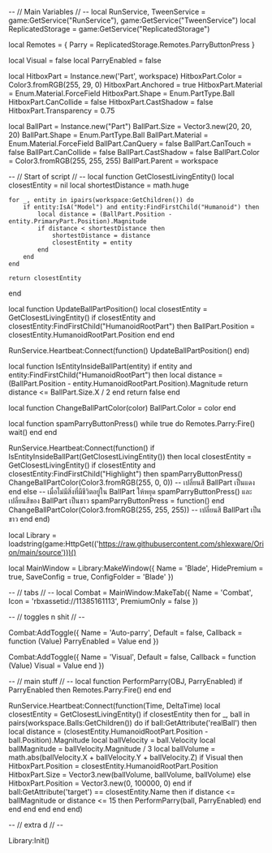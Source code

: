 -- // Main Variables // --
local RunService, TweenService = game:GetService("RunService"), game:GetService("TweenService")
local ReplicatedStorage = game:GetService("ReplicatedStorage")

local Remotes = {
    Parry = ReplicatedStorage.Remotes.ParryButtonPress
}

local Visual = false
local ParryEnabled = false

local HitboxPart = Instance.new('Part', workspace)
HitboxPart.Color = Color3.fromRGB(255, 29, 0)
HitboxPart.Anchored = true
HitboxPart.Material = Enum.Material.ForceField
HitboxPart.Shape = Enum.PartType.Ball
HitboxPart.CanCollide = false
HitboxPart.CastShadow = false
HitboxPart.Transparency = 0.75

local BallPart = Instance.new("Part")
BallPart.Size = Vector3.new(20, 20, 20)
BallPart.Shape = Enum.PartType.Ball
BallPart.Material = Enum.Material.ForceField
BallPart.CanQuery = false
BallPart.CanTouch = false
BallPart.CanCollide = false
BallPart.CastShadow = false
BallPart.Color = Color3.fromRGB(255, 255, 255)
BallPart.Parent = workspace

-- // Start of script // --
local function GetClosestLivingEntity()
    local closestEntity = nil
    local shortestDistance = math.huge

    for _, entity in ipairs(workspace:GetChildren()) do
        if entity:IsA("Model") and entity:FindFirstChild("Humanoid") then
            local distance = (BallPart.Position - entity.PrimaryPart.Position).Magnitude
            if distance < shortestDistance then
                shortestDistance = distance
                closestEntity = entity
            end
        end
    end

    return closestEntity
end

local function UpdateBallPartPosition()
    local closestEntity = GetClosestLivingEntity()
    if closestEntity and closestEntity:FindFirstChild("HumanoidRootPart") then
        BallPart.Position = closestEntity.HumanoidRootPart.Position
    end
end

RunService.Heartbeat:Connect(function()
    UpdateBallPartPosition()
end)

local function IsEntityInsideBallPart(entity)
    if entity and entity:FindFirstChild("HumanoidRootPart") then
        local distance = (BallPart.Position - entity.HumanoidRootPart.Position).Magnitude
        return distance <= BallPart.Size.X / 2
    end
    return false
end

local function ChangeBallPartColor(color)
    BallPart.Color = color
end

local function spamParryButtonPress()
    while true do
        Remotes.Parry:Fire()
        wait() 
    end
end

RunService.Heartbeat:Connect(function()
    if IsEntityInsideBallPart(GetClosestLivingEntity()) then
        local closestEntity = GetClosestLivingEntity()
        if closestEntity and closestEntity:FindFirstChild("Highlight") then
            spamParryButtonPress()
            ChangeBallPartColor(Color3.fromRGB(255, 0, 0)) -- เปลี่ยนสี BallPart เป็นแดง
        end
    else
        -- เมื่อไม่มีสิ่งที่มีชีวิตอยู่ใน BallPart ให้หยุด spamParryButtonPress() และเปลี่ยนสีของ BallPart เป็นขาว
        spamParryButtonPress = function() end
        ChangeBallPartColor(Color3.fromRGB(255, 255, 255)) -- เปลี่ยนสี BallPart เป็นขาว
    end
end)

local Library = loadstring(game:HttpGet(('https://raw.githubusercontent.com/shlexware/Orion/main/source')))()

local MainWindow = Library:MakeWindow({
    Name = 'Blade',
    HidePremium = true,
    SaveConfig = true,
    ConfigFolder = 'Blade'
})

-- // tabs // --
local Combat = MainWindow:MakeTab({
    Name = 'Combat',
    Icon = 'rbxassetid://11385161113',
    PremiumOnly = false
})

-- // toggles n shit // --

Combat:AddToggle({
    Name = 'Auto-parry',
    Default = false,
    Callback = function (Value)
        ParryEnabled = Value
    end
})

Combat:AddToggle({
    Name = 'Visual',
    Default = false,
    Callback = function (Value)
        Visual = Value
    end
})

-- // main stuff // --
local function PerformParry(OBJ, ParryEnabled)
    if ParryEnabled then
        Remotes.Parry:Fire()
    end
end

RunService.Heartbeat:Connect(function(Time, DeltaTime)
    local closestEntity = GetClosestLivingEntity()
    if closestEntity then
        for _, ball in pairs(workspace.Balls:GetChildren()) do
            if ball:GetAttribute('realBall') then
                local distance = (closestEntity.HumanoidRootPart.Position - ball.Position).Magnitude
                local ballVelocity = ball.Velocity
                local ballMagnitude = ballVelocity.Magnitude / 3
                local ballVolume = math.abs(ballVelocity.X + ballVelocity.Y + ballVelocity.Z)
                if Visual then
                    HitboxPart.Position = closestEntity.HumanoidRootPart.Position
                    HitboxPart.Size = Vector3.new(ballVolume, ballVolume, ballVolume)
                else
                    HitboxPart.Position = Vector3.new(0, 100000, 0)
                end
                if ball:GetAttribute('target') == closestEntity.Name then
                    if distance <= ballMagnitude or distance <= 15 then
                        PerformParry(ball, ParryEnabled)
                    end
                end
            end
        end
    end
end)

-- // extra d // --

Library:Init()
